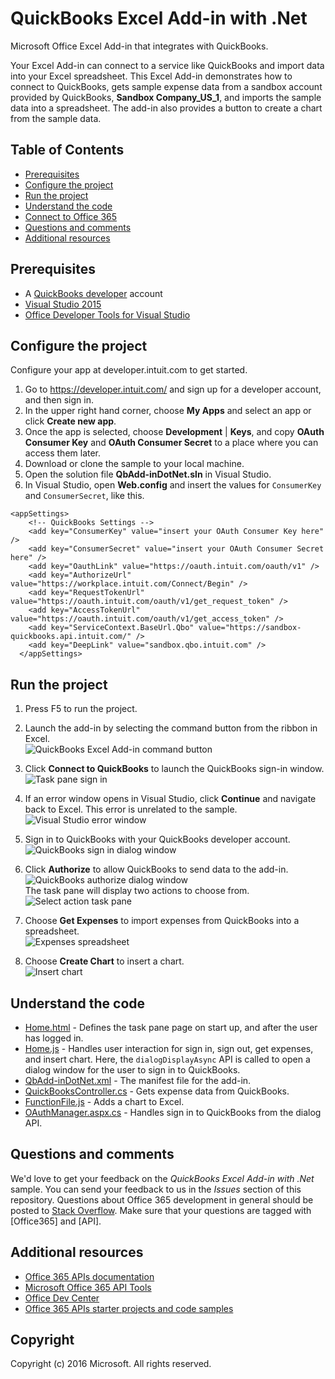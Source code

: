 # QuickBooks Excel Add-in with .Net

Microsoft Office Excel Add-in that integrates with QuickBooks.

Your Excel Add-in can connect to a service like QuickBooks and import data into your Excel spreadsheet. 
This Excel Add-in demonstrates how to connect to QuickBooks, gets sample expense data from a sandbox account provided by QuickBooks, **Sandbox Company_US_1**, and imports the sample data into a spreadsheet. The add-in also provides a button to create a chart from the sample data.

## Table of Contents

* [Prerequisites](#prerequisites)
* [Configure the project](#configure-the-project)
* [Run the project](#run-the-project)
* [Understand the code](#understand-the-code)
* [Connect to Office 365](#connect-to-office-365)
* [Questions and comments](#questions-and-comments)
* [Additional resources](#additional-resources)

## Prerequisites

* A [QuickBooks developer](https://developer.intuit.com/) account
* [Visual Studio 2015](https://www.visualstudio.com/downloads/download-visual-studio-vs.aspx)
* [Office Developer Tools for Visual Studio](https://www.visualstudio.com/en-us/features/office-tools-vs.aspx)

## Configure the project

Configure your app at developer.intuit.com to get started.

1. Go to https://developer.intuit.com/ and sign up for a developer account, and then sign in.
2. In the upper right hand corner, choose **My Apps** and select an app or click **Create new app**. 
3. Once the app is selected, choose **Development** | **Keys**, and copy **OAuth Consumer Key** and **OAuth Consumer Secret** to a place where you can access them later.
4. Download or clone the sample to your local machine.
5. Open the solution file **QbAdd-inDotNet.sln** in Visual Studio.
6. In Visual Studio, open **Web.config** and insert the values for `ConsumerKey` and `ConsumerSecret`, like this.

```
<appSettings>
    <!-- QuickBooks Settings -->
    <add key="ConsumerKey" value="insert your OAuth Consumer Key here" />
    <add key="ConsumerSecret" value="insert your OAuth Consumer Secret here" />
    <add key="OauthLink" value="https://oauth.intuit.com/oauth/v1" />
    <add key="AuthorizeUrl" value="https://workplace.intuit.com/Connect/Begin" />
    <add key="RequestTokenUrl" value="https://oauth.intuit.com/oauth/v1/get_request_token" />
    <add key="AccessTokenUrl" value="https://oauth.intuit.com/oauth/v1/get_access_token" />
    <add key="ServiceContext.BaseUrl.Qbo" value="https://sandbox-quickbooks.api.intuit.com/" />
    <add key="DeepLink" value="sandbox.qbo.intuit.com" />
  </appSettings>
```

## Run the project

1. Press F5 to run the project.

2. Launch the add-in by selecting the command button from the ribbon in Excel.<br>![QuickBooks Excel Add-in command button](readme-images/readme_command_image.PNG)  

3. Click **Connect to QuickBooks** to launch the QuickBooks sign-in window.<br>![Task pane sign in](readme-images/readme_image_taskpane.PNG)

4. If an error window opens in Visual Studio, click **Continue** and navigate back to Excel. This error is unrelated to the sample.<br>![Visual Studio error window](readme-images/readme_image_error.PNG)

5. Sign in to QuickBooks with your QuickBooks developer account.<br>![QuickBooks sign in dialog window](readme-images/readme_image_signin.PNG)

6. Click **Authorize** to allow QuickBooks to send data to the add-in.<br>![QuickBooks authorize dialog window](readme-images/readme_image_authorize.PNG) <br> The task pane will display two actions to choose from. <br>![Select action task pane](readme-images/readme_image_action.PNG)

8. Choose **Get Expenses** to import expenses from QuickBooks into a spreadsheet. <br>![Expenses spreadsheet](readme-images/readme_image_expenses.PNG)

9. Choose **Create Chart** to insert a chart. <br>![Insert chart](readme-images/readme_image_chart.PNG)

## Understand the code

* [Home.html](QbAdd-inDotNetWeb/home.html) - Defines the task pane page on start up, and after the user has logged in.
* [Home.js](QbAdd-inDotNetWeb/home.js) - Handles user interaction for sign in, sign out, get expenses, and insert chart. Here, the `dialogDisplayAsync` API is called to open a dialog window for the user to sign in to QuickBooks.
* [QbAdd-inDotNet.xml](QbAdd-inDotNet/QbAdd-inDotNetManifest/QbAdd-inDotNet.xml) - The manifest file for the add-in. 
* [QuickBooksController.cs](QbAdd-inDotNetWeb/Controllers/QuickBooksController.cs) - Gets expense data from QuickBooks.
* [FunctionFile.js](QbAdd-inDotNetWeb/Functions/FunctionFile.js) - Adds a chart to Excel.
* [OAuthManager.aspx.cs](QbAdd-inDotNetWeb/OAuthManager.aspx.cs) - Handles sign in to QuickBooks from the dialog API.

## Questions and comments

We'd love to get your feedback on the *QuickBooks Excel Add-in with .Net* sample. You can send your feedback to us in the *Issues* section of this repository. 
Questions about Office 365 development in general should be posted to [Stack Overflow](http://stackoverflow.com/questions/tagged/Office365+API). Make sure that your questions are tagged with [Office365] and [API].

## Additional resources

* [Office 365 APIs documentation](http://msdn.microsoft.com/office/office365/howto/platform-development-overview)
* [Microsoft Office 365 API Tools](https://visualstudiogallery.msdn.microsoft.com/a15b85e6-69a7-4fdf-adda-a38066bb5155)
* [Office Dev Center](http://dev.office.com/)
* [Office 365 APIs starter projects and code samples](http://msdn.microsoft.com/en-us/office/office365/howto/starter-projects-and-code-samples)

## Copyright
Copyright (c) 2016 Microsoft. All rights reserved.